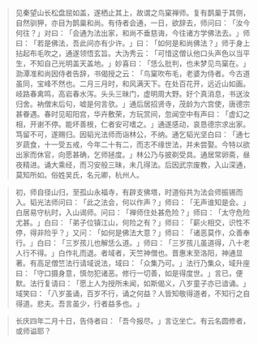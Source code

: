 > 见秦望山长松盘屈如盖，遂栖止其上，故谓之鸟窠禅师。复有鹊巢于其侧，自然驯狎，亦目为鹊巢和尚。有侍者会通，一日，欲辞去，师问曰：​「汝今何往？​」对曰：​「会通为法出家，和尚不垂慈诲，今往诸方学佛法去。​」师曰：​「若是佛法，吾此间亦有少许。​」曰：​「如何是和尚佛法？​」师于身上拈起布毛吹之，通遂领悟玄旨。大沩秀云：​「可惜这僧认他口头声色以当平生，不知自己光明盖天盖地。​」妙喜曰：​「恁么批判，也未梦见鸟窠在。​」泐潭准和尚因侍者告辞，书偈授之云：​「鸟窠吹布毛，老婆为侍者。今古道虽同，宝峰不然也。二月三月时，和风满天下。在处百花开，远近山如画。岐路春禽鸣，高岩春水泻。头头三昧门，虚明周大野。好个真消息，书送汝归舍。衲僧末后句，嘘是何言欤。​」通后居招贤寺，茂龄为六宫使，唐德宗甚眷遇。春时见昭阳宫，华卉敷荣，方玩赏间，忽闻空中有声曰：​「虚幻之相，开谢不停。能坏善根，仁者安可嗜之。​」通遂感动，哀恳德宗求出家。笃留不可，遂赐归。因韬光法师而诣林公，不纳。通乞韬光坚白曰：​「通七岁蔬食，十一受五戒，今年二十有二，而志不缘世法，并未尝娶。今特以欲出家而休官，向愿甚确，乞师拯度。​」林公乃与披剃受具。通居常卵斋，昼夜精进。诵大乘经，而习安般三昧，未几得法。后因武宗废教，入山深通，莫知所如。俗姓吴氏，名元卿，杭州人。

> 初，师自径山归，至孤山永福寺，有辟支佛塔，时道俗共为法会师振锡而入。韬光法师问曰：​「此之法会，何以作声？​」师曰：​「无声谁知是会。​」白居易守杭时，入山谒师。问曰：​「禅师住处甚危险？​」师曰：​「太守危险尤甚。​」白曰：​「弟子位镇江山，何险之有？​」师曰：​「薪火相交，识性不停，得非险乎？​」又问：​「如何是佛法大意？​」师曰：​「诸恶莫作，众善奉行。​」白曰：​「三岁孩儿也解恁么道。​」师曰：​「三岁孩儿虽道得，八十老人行不得。​」白作礼而退。者域者，天竺神僧也。晋惠末至洛阳，神通显著。有高足僧竺法行请域说法，域曰：​「众集乃可。​」法行乃集众，域升座曰：​「守口摄身意，慎勿犯诸恶。修行一切善，如是得度世。​」言已，便默。法行复请曰：​「愿上人为授所未闻，如斯偈义，八岁童子亦已谙诵。​」域笑曰：​「八岁虽诵，百岁不行，诵之何益？人皆知敬得道者，不知行之自得道。悲夫。吾言虽少，行者益多也。​」

> 长庆四年二月十日，告侍者曰：​「吾今报尽。​」言讫坐亡。有云名圆修者，或师谥耶？


